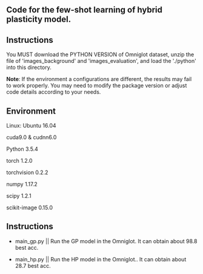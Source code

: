 ## Code for the few-shot learning of hybrid plasticity model.

## Instructions 

You MUST download the PYTHON VERSION of Omniglot dataset, unzip the file of 'images_background' and 'images_evaluation',
and load the './python' into this directory.

**Note**: If the environment a configurations are different, the results may fail to work properly.
You may need to modify the package version or adjust code details according to your needs.

## Environment

Linux: Ubuntu 16.04

cuda9.0 & cudnn6.0

Python 3.5.4

torch 1.2.0

torchvision 0.2.2

numpy 1.17.2

scipy 1.2.1

scikit-image 0.15.0


## Instructions

- main_gp.py || Run the GP model in the Omniglot. It can obtain about 98.8 best acc.

- main_hp.py || Run the HP model in the Omniglot.. It can obtain about 28.7 best acc.

